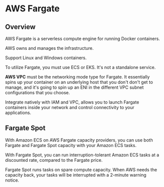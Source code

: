 # AWS Fargate

## Overview
AWS Fargate is a serverless compute engine for running Docker containers.

AWS owns and manages the infrastructure.

Support Linux and Windows containers.

To utilize Fargate, you must use ECS or EKS. It's not a standalone service.

**AWS VPC** must be the networking mode type for Fargate. It essentially spins up your container on an underlying host that you don't don't get to manage,
and it's going to spin up an ENI in the different VPC subnet configurations that you choose.

Integrate natively with IAM and VPC, allows you to launch Fargate containers inside your network and control connectivity to your applications.


## Fargate Spot

With Amazon ECS on AWS Fargate capacity providers, you can use both Fargate and Fargate Spot capacity with your Amazon ECS tasks.

With Fargate Spot, you can run interruption-tolerant Amazon ECS tasks at a discounted rate, compared to the Fargate price.

Fargate Spot runs tasks on spare compute capacity. When AWS needs the capacity back, your tasks will be interrupted with a 2-minute warning notice.
